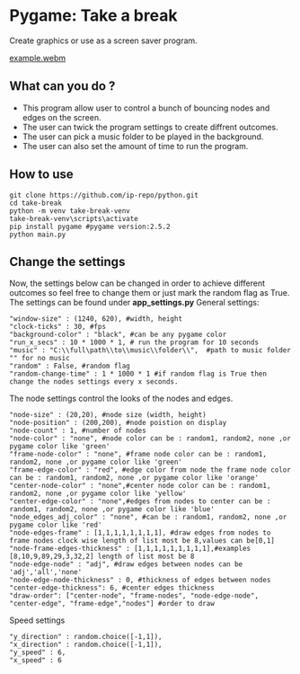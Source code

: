 # Pygame: Take a break 
Create graphics or use as a screen saver program.<br>

[example.webm](https://github.com/ip-repo/python/assets/123945379/d2507433-040f-4f68-8608-200d80d26065)

## What can you do ?
- This program allow user to control a bunch of bouncing nodes and edges on the screen.
- The user can twick the program settings to create diffrent outcomes.
- The user can pick a music folder to be played in the background.
- The user can also set the amount of time to run the program.
## How to use
```
git clone https://github.com/ip-repo/python.git
cd take-break
python -m venv take-break-venv
take-break-venv\scripts\activate
pip install pygame #pygame version:2.5.2
python main.py
```
## Change the settings
Now, the settings below can be changed in order to achieve different outcomes so feel free to change them or just mark the random flag as True.
The settings can be found under **app_settings.py**
General settings:
```console
"window-size" : (1240, 620), #width, height
"clock-ticks" : 30, #fps
"background-color" : "black", #can be any pygame color
"run_x_secs" : 10 * 1000 * 1, # run the program for 10 seconds
"music" : "C:\\full\path\\to\\music\\folder\\",  #path to music folder "" for no music
"random" : False, #random flag
"random-change-time" : 1 * 1000 * 1 #if random flag is True then  change the nodes settings every x seconds.
```
The node settings control the looks of the nodes and edges.
```console
"node-size" : (20,20), #node size (width, height)
"node-position" : (200,200), #node poistion on display
"node-count" : 1, #number of nodes
"node-color" : "none", #node color can be : random1, random2, none ,or pygame color like 'green'
"frame-node-color" : "none", #frame node color can be : random1, random2, none ,or pygame color like 'green'
"frame-edge-color" : "red", #edge color from node the frame node color can be : random1, random2, none ,or pygame color like 'orange'
"center-node-color" : "none",#center node color can be : random1, random2, none ,or pygame color like 'yellow'
"center-edge-color" : "none",#edges from nodes to center can be : random1, random2, none ,or pygame color like 'blue'
"node_edges_adj_color" : "none", #can be : random1, random2, none ,or pygame color like 'red'
"node-edges-frame" : [1,1,1,1,1,1,1,1], #draw edges from nodes to frame nodes clock wise length of list most be 8,values can be[0,1]
"node-frame-edges-thickness" : [1,1,1,1,1,1,1,1,1],#examples [8,10,9,89,29,3,32,2] length of list most be 8
"node-edge-node" : "adj", #draw edges between nodes can be 'adj','all','none'
"node-edge-node-thickness" : 0, #thickness of edges between nodes
"center-edge-thickness": 6, #center edges thickness
"draw-order": ["center-node", "frame-nodes", "node-edge-node", "center-edge", "frame-edge","nodes"] #order to draw
```

Speed settings

```console
"y_direction" : random.choice([-1,1]),
"x_direction" : random.choice([-1,1]),
"y_speed" : 6,
"x_speed" : 6
```
